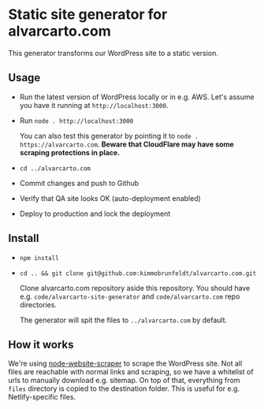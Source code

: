 # Static site generator for alvarcarto.com

This generator transforms our WordPress site to a static version. 


## Usage

* Run the latest version of WordPress locally or in e.g. AWS. Let's assume you have it running at `http://localhost:3000`.
* Run `node . http://localhost:3000`
  
    You can also test this generator by pointing it to `node . https://alvarcarto.com`. 
    **Beware that CloudFlare may have some scraping protections in place.**

* `cd ../alvarcarto.com`
* Commit changes and push to Github
* Verify that QA site looks OK (auto-deployment enabled)
* Deploy to production and lock the deployment


## Install


* `npm install`

* `cd .. && git clone git@github.com:kimmobrunfeldt/alvarcarto.com.git`

    Clone alvarcarto.com repository aside this repository. You should have e.g. 
    `code/alvarcarto-site-generator` and `code/alvarcarto.com` repo directories.

    The generator will spit the files to `../alvarcarto.com` by default.


## How it works

We're using [node-website-scraper](https://github.com/website-scraper/node-website-scraper) to scrape the WordPress site. 
Not all files are reachable with normal links and scraping, so we have a whitelist of urls to manually download e.g. sitemap.
On top of that, everything from `files` directory is copied to the destination folder. This is useful for e.g. Netlify-specific files.

